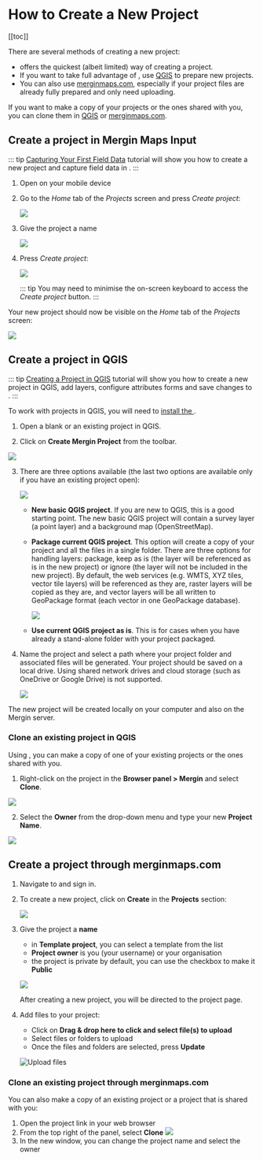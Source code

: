 # How to Create a New Project
[[toc]]

There are several methods of creating a new <MainPlatformName /> project:
- [<MobileAppName /> ](./index.md#create-a-project-in-mergin-maps-input) offers the quickest (albeit limited) way of creating a <MainPlatformName /> project.
- If you want to take full advantage of <MainPlatformName />, use [QGIS](./index.md#create-a-project-in-qgis) to prepare new projects.
- You can also use [merginmaps.com](./index.md#create-a-project-through-merginmaps-com), especially if your project files are already fully prepared and only need uploading.

If you want to make a copy of your projects or the ones shared with you, you can clone them in [QGIS](./index.md#clone-an-existing-project-in-qgis) or [merginmaps.com](./index.md#clone-an-existing-project-through-merginmaps-com).

## Create a project in Mergin Maps Input

   ::: tip
   [Capturing Your First Field Data](../../tutorials/capturing-first-data/index.md) tutorial will show you how to create a new project and capture field data in <MobileAppName />.
   :::

1. Open <MobileAppName /> on your mobile device
2. Go to the *Home* tab of the *Projects* screen and press *Create project*:

   ![](../../tutorials/capturing-first-data/merginmaps-mobile-home-tab-of-projects-screen.jpg)

3. Give the project a name 

   ![](../../tutorials/capturing-first-data/merginmaps-mobile-naming-new-project.jpg)

4. Press *Create project*:

   ![](../../tutorials/capturing-first-data/merginmaps-mobile-create-new-project.jpg)
   
   ::: tip
   You may need to minimise the on-screen keyboard to access the *Create project* button.
   :::

Your new project should now be visible on the *Home* tab of the *Projects* screen:

![](../../tutorials/capturing-first-data/merginmaps-mobile-new-project-listed.jpg)

## Create a project in QGIS

   ::: tip
   [Creating a Project in QGIS](../../tutorials/creating-a-project-in-qgis/index.md) tutorial will show you how to create a new project in QGIS, add layers, configure attributes forms and save changes to <MainPlatformName />. 
   :::

To work with <MainPlatformName /> projects in QGIS, you will need to [install the <QGISPluginName />](../../setup/install-mergin-maps-plugin-for-qgis/index.md).

1. Open a blank or an existing project in QGIS.

2. Click on **Create Mergin Project** from the toolbar.

![](../../tutorials/creating-a-project-in-qgis/qgis-create-mergin-project.jpg)

3. There are three options available (the last two options are available only if you have an existing project open):

   ![](./mergin_plugin_project_wizard_2.png)

   - **New basic QGIS project**. If you are new to QGIS, this is a good starting point. The new basic QGIS project will contain a survey layer (a point layer) and a background map (OpenStreetMap).

   - **Package current QGIS project**. This option will create a copy of your project and all the files in a single folder. There are three options for handling layers: package, keep as is (the layer will be referenced as is in the new project) or ignore (the layer will not be included in the new project). 
     By default, the web services (e.g. WMTS, XYZ tiles, vector tile layers) will be referenced as they are, raster layers will be copied as they are, and vector layers will be all written to GeoPackage format (each vector in one GeoPackage database).

     ![](./mergin_plugin_project_wizard_3.png)

   - **Use current QGIS project as is**. This is for cases when you have already a stand-alone folder with your project packaged.

4. Name the project and select a path where your project folder and associated files will be generated. Your project should be saved on a local drive. Using shared network drives and cloud storage (such as OneDrive or Google Drive) is not supported.

   ![](./mergin_plugin_project_wizard_4.png)

The new <MainPlatformName /> project will be created locally on your computer and also on the Mergin server.

### Clone an existing project in QGIS

Using <QGISPluginName />, you can make a copy of one of your existing projects or the ones shared with you. 

1. Right-click on the project in the **Browser panel > Mergin** and select **Clone**.

![](./plugin-clone.png)

2. Select the **Owner** from the drop-down menu and type your new **Project Name**.

![](./clone.png)

## Create a project through merginmaps.com

1. Navigate to <AppDomainNameLink /> and sign in.

2. To create a new project, click on **Create** in the **Projects** section:

   ![](./web-create-project.png)

3. Give the project a **name**
   - in **Template project**, you can select a template from the list
   - **Project owner** is you (your username) or your organisation
   - the project is private by default, you can use the checkbox to make it **Public**

   ![](./web-create-project-2.png)

   After creating a new project, you will be directed to the project page. 

4. Add files to your project:
   - Click on **Drag & drop here to click and select file(s) to upload**
   - Select files or folders to upload
   - Once the files and folders are selected, press **Update**

   ![Upload files](./web-project-upload.png)

### Clone an existing project through merginmaps.com

You can also make a copy of an existing project or a project that is shared with you:

1. Open the project link in your web browser
2. From the top right of the panel, select **Clone**
   ![](./web-clone-project.png)
3. In the new window, you can change the project name and select the owner
